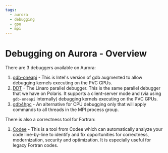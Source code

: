 ```yaml
---
tags:
  - aurora
  - debugging
  - gpu
  - mpi
---
```


# Debugging on Aurora - Overview

There are 3 debuggers available on Aurora:

1. [gdb-oneapi](./gdb-oneapi.md) - This is Intel's version of gdb augmented to allow debugging kernels executing on the PVC GPUs.
2. [DDT](./ddt-aurora.md) - The Linaro parallel debugger. This is the same parallel debugger that we have on Polaris. It supports a client-server mode and (via using `gdb-oneapi` internally) debugging kernels executing on the PVC GPUs.
3. [gdb4hpc](./gdb4hpc.md) - An alternative for CPU debugging only that will apply commands to all threads in the MPI process group.

There is also a correctness tool for Fortran:

1. [Codee](./codee.md) - This is a tool from Codee which can automatically analyze your code line-by-line to identify and fix opportunities for correctness, modernization, security and optimization. It is especially useful for legacy Fortran codes.
